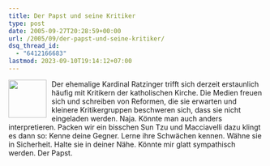 ```yaml
---
title: Der Papst und seine Kritiker
type: post
date: 2005-09-27T20:28:59+00:00
url: /2005/09/der-papst-und-seine-kritiker/
dsq_thread_id:
  - "6412166683"
lastmod: 2023-09-10T19:14:12+07:00
---
```

<img src="/images/105.jpg" style="height:75px;width:75px;float:left;margin-right:10px;" />Der ehemalige Kardinal Ratzinger trifft sich derzeit erstaunlich häufig mit Kritikern der katholischen Kirche. Die Medien freuen sich und schreiben von Reformen, die sie erwarten und kleinere Kritikergruppen beschweren sich, dass sie nicht eingeladen werden. Naja. Könnte man auch anders interpretieren. Packen wir ein bisschen Sun Tzu und Macciavelli dazu klingt es dann so: Kenne deine Gegner. Lerne ihre Schwächen kennen. Wähne sie in Sicherheit. Halte sie in deiner Nähe. Könnte mir glatt sympathisch werden. Der Papst.
